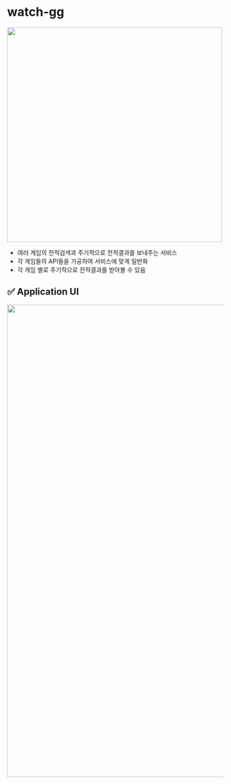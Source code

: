 # watch-gg

<img src="https://github.com/f-lab-edu/watch-gg/assets/84367108/53ad5229-0bc3-4ee1-9942-96f04e1d5d96" width="500" height="500"/>

- 여러 게임의 전적검색과 주기적으로 전적결과를 보내주는 서비스
- 각 게임들의 API들을 가공하여 서비스에 맞게 일반화
- 각 게임 별로 주기적으로 전적결과를 받아볼 수 있음

## ✅ Application UI
<img src="https://github.com/f-lab-edu/watch-gg/assets/84367108/25f1f743-6c10-47ad-aebc-4940c618db8d" width="700" height="1100"/>
